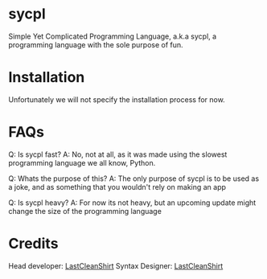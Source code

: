 # sycpl
Simple Yet Complicated Programming Language, a.k.a sycpl, a programming language with the sole purpose of fun.

# Installation
Unfortunately we will not specify the installation process for now.

# FAQs
Q: Is sycpl fast?
A: No, not at all, as it was made using the slowest programming language we all know, Python.

Q: Whats the purpose of this?
A: The only purpose of sycpl is to be used as a joke, and as something that you wouldn't rely on making an app

Q: Is sycpl heavy?
A: For now its not heavy, but an upcoming update might change the size of the programming language

# Credits
Head developer: [LastCleanShirt](https://github.com/LastCleanShirt)
Syntax Designer: [LastCleanShirt](https://github.com/LastCleanShirt)
